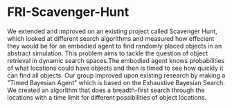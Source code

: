 # FRI-Scavenger-Hunt
We extended and improved on an existing project called Scavenger Hunt, which looked at different search algorithms and measured how effecient they would be for an embodied agent to find randomly placed objects in an abstract simulation. This problem aims to tackle the question of object retrieval in dynamic search spaces.The embodied agent knows probabilities of what locations could have objects and then is timed to see how quickly it can find all objects. Our group improved upon existing research by making a "Timed Bayesian Agent" which is based on the Exhaustive Bayesian Search. We created an algorithm that does a breadth-first search through the locations with a time limit for different possibilities of object locations. 
